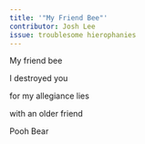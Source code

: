 ```yaml
---
title: '"My Friend Bee"'
contributor: Josh Lee
issue: troublesome hierophanies
---
```


My friend bee

I destroyed you

for my allegiance lies

with an older friend

Pooh Bear

